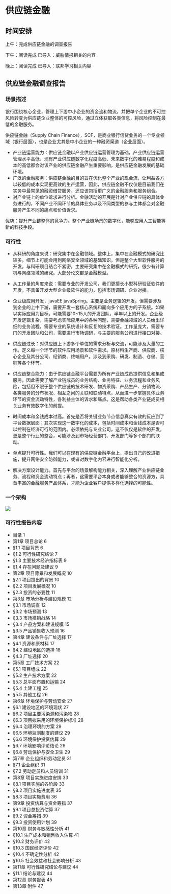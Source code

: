 # 供应链金融
## 时间安排

上午：完成供应链金融的调查报告

下午：阅读完成 已导入：威胁情报相关的内容

晚上：阅读完成 已导入：联邦学习相关内容

## 供应链金融调查报告

### 场景描述

银行围绕核心企业，管理上下游中小企业的资金流和物流，并把单个企业的不可控风险转变为供应链企业整体的可控风险，通过立体获取各类信息，将风险控制在最低的金融服务。

供应链金融（Supply Chain Finance），SCF，是商业银行信贷业务的一个专业领域（银行层面），也是企业尤其是中小企业的一种融资渠道（企业层面）。

* 产业链运营能力：供应链金融以产业供应链运营管理为基础，产业供应链运营管理水平高低、现有产业供应链数字化程度高低、未来数字化的难易程度和成本的高低都会对该产业的供应链金融产生重要影响，是供应链金融发展的基础环境。
* 广泛的金融服务：供应链金融的目的旨在优化整个产业的现金流，让利益各方以较低的成本实现更高效的生产运营，因此，供应链金融不仅仅是目前我们在实务中最常见的融资借贷服务，还应该包括更广义的金融服务和服务组合。
* 对产业链上的单位诉求进行分析。金融活动的开展是针对产业供应链的具体业务进行的，不同产业不同环节的具体业务以及不同类型的参与主体都会对金融服务产生不同的痛点和价值诉求。

优势：提升产业链整体的竞争力。整个产业链场景的数字化，能够应用人工智能等新的科技手段。

### 可行性

* 从科研的角度来说：研究集中在金融领域。整体上，集中在金融模式的研究比较多。细节上可能会用到网络安全领域的基础知识，但是整个大型软件服务的开发，与科研项目结合不紧密。主要研究集中在金融模式的研究，很少有计算机与网络领域的研究。大部分论文都是金融模型。
* 从工作量的角度来说：需要专业的开发公司，我们更擅长小型科研验证软件的开发，不具备开发大型企业级软件的能力，包括市场调研、企业对接。


* 企业级应用开发，javaEE javaSpring。主要是业务逻辑的开发。但需要涉及到企业的上中下游，需要开发一套核心系统和面向多个应用方的子系统。如果以实际应用为目标，可能需要10~15人的开发团队，半年以上的开发。企业级开发逻辑复杂，需要考虑实际应用中的各种问题，需要金融领域的人员给出详细的业务流程，需要专业的系统设计和反复的技术验证。工作量庞大，需要专门的开发团队和公司，需要进行市场调研，与主要的服务公司进行接口对接。

* 供应链过长：对供应链上下游多个单位的需求分析与交流，可能涉及大量的工作。定义每一个环节的软件应用场景和软件需求。原材料生产商、供应商、核心企业及其分公司、经销商、终端用户。涉及到采购、研发、制造、仓储、营销等各个环节。

* 供应链整合能力：由于供应链金融平台需要为所有产业链成员提供信息和集成服务，因此需要了解产业链成员的业务结构、业务特征、业务流程和业务风险，包括但不限于整个供应链的技术研发、物资采购、产品生产、分销物流、各类服务的分布状况、相互之间的关联和联动特点，从而进一步掌握具体业务环节的资金流动特性，各利益主体的诉求和痛点。这是帮助各类产业链成员相关业务有效数字化的前提。

* 时间成本和金钱成本过高。首先是否将关键业务节点信息真实有效的反应到了平台数据层面；其次实现这一数字化的成本，包括时间成本和金钱成本是否可以控制在经济可行的范围内。必须依托与专业公司，这不仅仅是软件的开发，更是整个行业的整合，可能涉及到市场经营部门、开发部门等多个部门的联动。
* 单点提升可行性。我们可以在现有的供应链金融平台上，提出自己的改进措施，提升网络安全防御能力，或者对数字化内容进行智能化分析。
* 解决方案设计能力。首先与平台的场景解构能力相关，深入理解产业供应链业务、流程和资金流动特点；再者，这需要平台本身或者能够整合的资源方，具备丰富的金融服务产品体系，才能为企业客户提供多样化选择的可能性。


### 一个架构

![](供应链金融.jpg)

### 可行性报告内容
* 目录 1
* 第1章 项目总论 6
* §1.1 项目背景 6
* §1.2 可行性研究结论 7
* §1.3 主要技术经济指标表 9
* §1.4 存在问题及建议 9
* 第2章 项目背景和发展概况 10
* §2.1 项目提出的背景 10
* §2.2 项目发展概况 10
* §2.3 投资的必要性 11
* 第3章 市场分析与建设规模 12
* §3.1 市场调查 12
* §3.2 市场预测 13
* §3.3 市场推销战略 14
* §3.4 产品方案和建设规模 15
* §3.5 产品销售收入预测 16
* 第4章 建设条件与厂址选择 17
* §4.1 资源和原材料 17
* §4.2 建设地区的选择 18
* §4.3 厂址选择 20
* 第5章 工厂技术方案 22
* §5.1 项目组成 22
* §5.2 生产技术方案 22
* §5.3 总平面布置和运输 24
* §5.4 土建工程 25
* §5.5 其他工程 26
* 第6章 环境保护与劳动安全 27
* §6.1 建设地区的环境现状 27
* §6.2 项目主要污染源和污染物 28
* §6.3 项目拟采用的环境保护标准 28
* §6.4 治理环境的方案 29
* §6.5 环境监测制度的建议 29
* §6.6 环境保护投资估算 29
* §6.7 环境影响评论结论 29
* §6.8 劳动保护与安全卫生 29
* 第7章 企业组织和劳动定员 31
* §7.1 企业组织 31
* §7.2 劳动定员和人员培训 31
* 第8章 项目实施进度安排 33
* §8.1 项目实施的各阶段 33
* §8.2 项目实施进度表 35
* §8.3 项目实施费用 36
* 第9章 投资估算与资金筹措 37
* §9.1 项目总投资估算 37
* §9.2 资金筹措 39
* §9.3 投资使用计划 39
* 第10章 财务与敏感性分析 41
* §10.1 生产成本和销售收入估算 41
* §10.2 财务评价 42
* §10.3 国民经济评价 42
* §10.4 不确定性分析 42
* §10.5 社会效益和社会影响分析 43
* 第11章 可行性研究结论与建议 44
* §11.1 结论与建议 44
* 第12章 财务报表 45
* 第13章 附件 47
